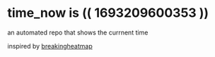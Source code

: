# time_now is (( 1693209600353 ))

an automated repo that shows the currnent time

inspired by [breakingheatmap](https://github.com/breakingheatmap/breakingheatmap)